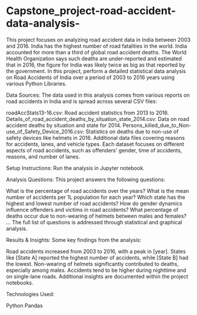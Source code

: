# Capstone_project-road-accident-data-analysis-
This project focuses on analyzing road accident data in India between 2003 and 2016. India has the highest number of road fatalities in the world.
India accounted for more than a third of global road accident deaths. The World Health Organization says such deaths are under-reported and estimated that in 2016, the figure for India was likely twice as big as that reported by the government.
In this project, perform a detailed statistical data analysis on Road Accidents of India over a period of 2003 to 2016 years using various Python Libraries.

Data Sources: 
The data used in this analysis comes from various reports on road accidents in India and is spread across several CSV files:

roadAccStats13-16.csv: Road accident statistics from 2013 to 2016.
Details_of_road_accident_deaths_by_situation_state_2014.csv: Data on road accident deaths by situation and state for 2014.
Persons_killed_due_to_Non-use_of_Safety_Device_2016.csv: Statistics on deaths due to non-use of safety devices like helmets in 2016.
Additional data files covering reasons for accidents, lanes, and vehicle types.
Each dataset focuses on different aspects of road accidents, such as offenders' gender, time of accidents, reasons, and number of lanes.

Setup Instructions:
Run the analysis in Jupyter notebook.

Analysis Questions:
This project answers the following questions:

What is the percentage of road accidents over the years?
What is the mean number of accidents per 1L population for each year?
Which state has the highest and lowest number of road accidents?
How do gender dynamics influence offenders and victims in road accidents?
What percentage of deaths occur due to non-wearing of helmets between males and females? ...
The full list of questions is addressed through statistical and graphical analysis.

Results & Insights:
Some key findings from the analysis:

Road accidents increased from 2003 to 2016, with a peak in [year].
States like [State A] reported the highest number of accidents, while [State B] had the lowest.
Non-wearing of helmets significantly contributed to deaths, especially among males.
Accidents tend to be higher during nighttime and on single-lane roads.
Additional insights are documented within the project notebooks.

Technologies Used:

Python
Pandas
